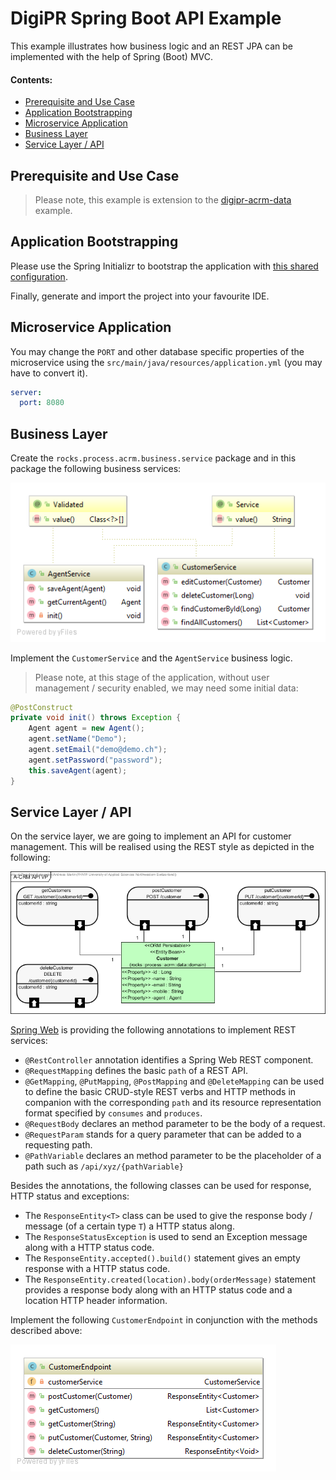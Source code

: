 # DigiPR Spring Boot API Example

This example illustrates how business logic and an REST JPA can be implemented with the help of Spring (Boot) MVC.

#### Contents:
- [Prerequisite and Use Case](#prerequisite-and-use-case)
- [Application Bootstrapping](#application-bootstrapping)
- [Microservice Application](#microservice-application)
- [Business Layer](#business-layer)
- [Service Layer / API](#service-layer--api)

## Prerequisite and Use Case

> Please note, this example is extension to the [digipr-acrm-data](https://github.com/DigiPR/digipr-acrm/tree/master/digipr-acrm-data) example.

## Application Bootstrapping

Please use the Spring Initializr to bootstrap the application with [this shared configuration](https://start.spring.io/#!type=maven-project&language=java&platformVersion=2.1.9.RELEASE&packaging=jar&jvmVersion=1.8&groupId=rocks.process.acrm&artifactId=digipr-acrm-api&name=digipr-acrm-api&description=Demo%20project%20for%20Spring%20Boot&packageName=rocks.process.acrm&dependencies=data-jpa,web,h2).

Finally, generate and import the project into your favourite IDE.

## Microservice Application

You may change the `PORT` and other database specific properties of the microservice using the `src/main/java/resources/application.yml` (you may have to convert it).

```yml
server:
  port: 8080
```
## Business Layer

Create the `rocks.process.acrm.business.service` package and in this package the following business services:

![](images/business-service.png)

Implement the `CustomerService` and the `AgentService` business logic.

> Please note, at this stage of the application, without user management / security enabled,  we may need some initial data:

```Java
@PostConstruct
private void init() throws Exception {
	Agent agent = new Agent();
	agent.setName("Demo");
	agent.setEmail("demo@demo.ch");
	agent.setPassword("password");
	this.saveAgent(agent);
}
```

## Service Layer / API

On the service layer, we are going to implement an API for customer management. This will be realised using the REST style as depicted in the following:

![](images/api-endpoint-vp.png)

[Spring Web](https://docs.spring.io/spring/docs/current/spring-framework-reference/web.html) is providing the following annotations to implement REST services:

- `@RestController` annotation identifies a Spring Web REST component.
- `@RequestMapping` defines the basic `path` of a REST API.
- `@GetMapping`, `@PutMapping`, `@PostMapping` and `@DeleteMapping` can be used to define the basic CRUD-style REST verbs and HTTP methods in companion with the corresponding `path` and its resource representation format specified by `consumes` and `produces`.
- `@RequestBody` declares an method parameter to be the body of a request. 
- `@RequestParam` stands for a query parameter that can be added to a requesting path.
- `@PathVariable` declares an method parameter to be the placeholder of a path such as `/api/xyz/{pathVariable}`

Besides the annotations, the following classes can be used for response, HTTP status and exceptions:
- The `ResponseEntity<T>` class can be used to give the response body / message (of a certain type `T`) a HTTP status along.
- The `ResponseStatusException` is used to send an Exception message along with a HTTP status code.
- The `ResponseEntity.accepted().build()` statement gives an empty response with a HTTP status code.
- The `ResponseEntity.created(location).body(orderMessage)` statement provides a response body along with an HTTP status code and a location HTTP header information.

Implement the following `CustomerEndpoint` in conjunction with the methods described above:

![](images/api-endpoint.png)